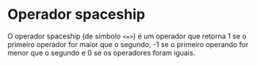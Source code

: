 # Operador spaceship

O operador spaceship (de símbolo `<=>`) é um operador que retorna 1 se o primeiro operador for maior que o segundo, -1 se o primeiro operando for menor que o segundo e 0 se os operadores foram iguais.

